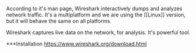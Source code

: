 According to it's man page, Wireshark interactively dumps and analyzes network traffic.
It's a multiplatform and we are using the [[Linux]] version, but it will behave the same on all platforms.

Wireshark captures live data on the network, for analysis.
It's powerful tool.

***Installation
https://www.wireshark.org/download.html


